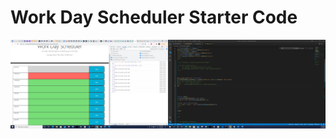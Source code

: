 # Work Day Scheduler Starter Code



![2022-02-25](https://github.com/mhmunter/super-disco/blob/main/images/dayPlaner.png)
